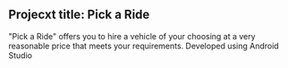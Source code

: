 ## Projecxt title: Pick a Ride
 "Pick a Ride" offers you to hire a vehicle of your choosing at a very reasonable price that meets your requirements.
 Developed using Android Studio

